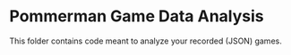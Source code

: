 # Pommerman Game Data Analysis 

This folder contains code meant to analyze your recorded (JSON) games.
